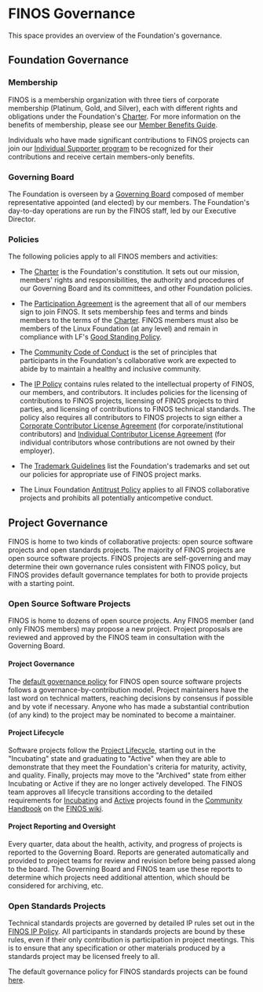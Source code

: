 # FINOS Governance

This space provides an overview of the Foundation's governance. 

## Foundation Governance

### Membership

FINOS is a membership organization with three tiers of corporate membership (Platinum, Gold, and Silver), each with different rights and obligations under the Foundation's [Charter](Charter.pdf). For more information on the benefits of membership, please see our [Member Benefits Guide](https://www.finos.org/hubfs/FINOS/assets/2020%20-%20FINOS%20Member%20Benefits%20Guide.pdf).

Individuals who have made significant contributions to FINOS projects can join our [Individual Supporter program](Individual-Supporter-Program.md) to be recognized for their contributions and receive certain members-only benefits.

### Governing Board

The Foundation is overseen by a [Governing Board](https://finos.org/board-of-directors/) composed of member representative appointed (and elected) by our members. The Foundation's day-to-day operations are run by the FINOS staff, led by our Executive Director.

### Policies

The following policies apply to all FINOS members and activities:

* The [Charter](Charter.pdf) is the Foundation's constitution. It sets out our mission, members' rights and responsibilities, the authority and procedures of our Governing Board and its committees, and other Foundation policies.

* The [Participation Agreement](Participation-Agreement.pdf) is the agreement that all of our members sign to join FINOS. It sets membership fees and terms and binds members to the terms of the [Charter](Charter.pdf). FINOS members must also be members of the Linux Foundation (at any level) and remain in compliance with LF's [Good Standing Policy](https://www.linuxfoundation.org/good-standing-policy).

* The [Community Code of Conduct](Code-of-Conduct.md) is the set of principles that participants in the Foundation's collaborative work are expected to abide by to maintain a healthy and inclusive community.

* The [IP Policy](IP-Policy.pdf) contains rules related to the intellectual property of FINOS, our members, and contributors. It includes policies for the licensing of contributions to FINOS projects, licensing of FINOS projects to third parties, and licensing of contributions to FINOS technical standards. The policy also requires all contributors to FINOS projects to sign either a [Corporate Contributor License Agreement](CCLA.pdf) (for corporate/institutional contributors) and [Individual Contributor License Agreement](ICLA.pdf) (for individual contributors whose contributions are not owned by their employer).

* The [Trademark Guidelines](Trademark-Guidelines.pdf) list the Foundation's trademarks and set out our policies for appropriate use of FINOS project marks.

* The Linux Foundation [Antitrust Policy](http://www.linuxfoundation.org/antitrust-policy) applies to all FINOS collaborative projects and prohibits all potentially anticompetive conduct.

## Project Governance

FINOS is home to two kinds of collaborative projects: open source software projects and open standards projects. The majority of FINOS projects are open source software projects. FINOS projects are self-governing and may determine their own governance rules consistent with FINOS policy, but FINOS provides default governance templates for both to provide projects with a starting point.

### Open Source Software Projects

FINOS is home to dozens of open source projects. Any FINOS member (and only FINOS members) may propose a new project. Project proposals are reviewed and approved by the FINOS team in consultation with the Governing Board.

#### Project Governance

The [default governance policy](CONTRIBUTING.template.md) for FINOS open source software projects follows a governance-by-contribution model. Project maintainers have the last word on technical matters, reaching decisions by consensus if possible and by vote if necessary. Anyone who has made a substantial contribution (of any kind) to the project may be nominated to become a maintainer.

#### Project Lifecycle

Software projects follow the [Project Lifecycle](Project-Lifecycle.md), starting out in the "Incubating" state and graduating to "Active" when they are able to demonstrate that they meet the Foundation's criteria for maturity, activity, and quality. Finally, projects may move to the "Archived" state from either Incubating or Active if they are no longer actively developed. The FINOS team approves all lifecycle transitions according to the detailed requirements for [Incubating](https://finosfoundation.atlassian.net/wiki/spaces/FINOS/pages/75530363/Incubating#Incubating-IncubatingLifecycleChecklist) and [Active](https://finosfoundation.atlassian.net/wiki/spaces/FINOS/pages/75530376/Activation#Activation-ActivationLifecycleChecklist) projects found in the [Community Handbook](https://finosfoundation.atlassian.net/wiki/spaces/FINOS/pages/80642059/Community%2BHandbook) on the [FINOS wiki](https://finosfoundation.atlassian.net/wiki/spaces/FINOS/overview). 

#### Project Reporting and Oversight

Every quarter, data about the health, activity, and progress of projects is reported to the Governing Board. Reports are generated automatically and provided to project teams for review and revision before being passed along to the board. The Governing Board and FINOS team use these reports to determine which projects need additional attention, which should be considered for archiving, etc.

### Open Standards Projects

Technical standards projects are governed by detailed IP rules set out in the [FINOS IP Policy](IP-Policy.pdf). All participants in standards projects are bound by these rules, even if their only contribution is participation in project meetings. This is to ensure that any specification or other materials produced by a standards project may be licensed freely to all.

The default governance policy for FINOS standards projects can be found [here](CONTRIBUTING.standards.md).
